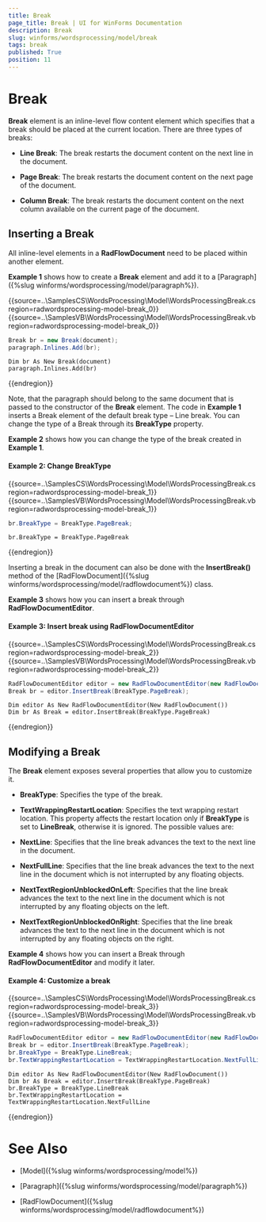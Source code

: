 ```yaml
---
title: Break
page_title: Break | UI for WinForms Documentation
description: Break
slug: winforms/wordsprocessing/model/break
tags: break
published: True
position: 11
---
```


# Break

__Break__ element is an inline-level flow content element which specifies that a break should be placed at the current location. There are three types of breaks:
      

* __Line Break__: The break restarts the document content on the next line in the document.
          

* __Page Break__: The break restarts the document content on the next page of the document.
          

* __Column Break__: The break restarts the document content on the next column available on the current page of the document.
          

## Inserting a Break

All inline-level elements in a __RadFlowDocument__ need to be placed within another element.
        

__Example 1__ shows how to create a __Break__ element and add it to a [Paragraph]({%slug winforms/wordsprocessing/model/paragraph%}).


{{source=..\SamplesCS\WordsProcessing\Model\WordsProcessingBreak.cs region=radwordsprocessing-model-break_0}} 
{{source=..\SamplesVB\WordsProcessing\Model\WordsProcessingBreak.vb region=radwordsprocessing-model-break_0}} 

````C#
Break br = new Break(document);
paragraph.Inlines.Add(br);

````
````VB.NET
Dim br As New Break(document)
paragraph.Inlines.Add(br)

````

{{endregion}} 

Note, that the paragraph should belong to the same document that is passed to the constructor of the __Break__ element. The code in __Example 1__ inserts a Break element of the default break type – Line break. You can change the type of a Break through its __BreakType__ property.
        

__Example 2__ shows how you can change the type of the break created in __Example 1__.
    
#### Example 2: Change BreakType

{{source=..\SamplesCS\WordsProcessing\Model\WordsProcessingBreak.cs region=radwordsprocessing-model-break_1}} 
{{source=..\SamplesVB\WordsProcessing\Model\WordsProcessingBreak.vb region=radwordsprocessing-model-break_1}} 

````C#
br.BreakType = BreakType.PageBreak;

````
````VB.NET
br.BreakType = BreakType.PageBreak

````

{{endregion}} 

Inserting a break in the document can also be done with the __InsertBreak()__ method of the [RadFlowDocument]({%slug winforms/wordsprocessing/model/radflowdocument%}) class.


__Example 3__ shows how you can insert a break through __RadFlowDocumentEditor__.

#### Example 3: Insert break using RadFlowDocumentEditor

{{source=..\SamplesCS\WordsProcessing\Model\WordsProcessingBreak.cs region=radwordsprocessing-model-break_2}} 
{{source=..\SamplesVB\WordsProcessing\Model\WordsProcessingBreak.vb region=radwordsprocessing-model-break_2}} 

````C#
RadFlowDocumentEditor editor = new RadFlowDocumentEditor(new RadFlowDocument());
Break br = editor.InsertBreak(BreakType.PageBreak);

````
````VB.NET
Dim editor As New RadFlowDocumentEditor(New RadFlowDocument())
Dim br As Break = editor.InsertBreak(BreakType.PageBreak)

````

{{endregion}} 

## Modifying a Break

The __Break__ element exposes several properties that allow you to customize it.
        

* __BreakType__: Specifies the type of the break.
            

* __TextWrappingRestartLocation__: Specifies the text wrapping restart location. This property affects the restart location only if __BreakType__ is set to __LineBreak__, otherwise it is ignored. The possible values are:
            

* __NextLine__: Specifies that the line break advances the text to the next line in the document.
                

* __NextFullLine__: Specifies that the line break advances the text to the next line in the document which is not interrupted by any floating objects.
                

* __NextTextRegionUnblockedOnLeft__: Specifies that the line break advances the text to the next line in the document which is not interrupted by any floating objects on the left.
                

* __NextTextRegionUnblockedOnRight__: Specifies that the line break advances the text to the next line in the document which is not interrupted by any floating objects on the right.
                

__Example 4__ shows how you can insert a Break through __RadFlowDocumentEditor__ and modify it later.

#### Example 4: Customize a break

{{source=..\SamplesCS\WordsProcessing\Model\WordsProcessingBreak.cs region=radwordsprocessing-model-break_3}} 
{{source=..\SamplesVB\WordsProcessing\Model\WordsProcessingBreak.vb region=radwordsprocessing-model-break_3}} 

````C#
RadFlowDocumentEditor editor = new RadFlowDocumentEditor(new RadFlowDocument());
Break br = editor.InsertBreak(BreakType.PageBreak);
br.BreakType = BreakType.LineBreak;
br.TextWrappingRestartLocation = TextWrappingRestartLocation.NextFullLine;

````
````VB.NET
Dim editor As New RadFlowDocumentEditor(New RadFlowDocument())
Dim br As Break = editor.InsertBreak(BreakType.PageBreak)
br.BreakType = BreakType.LineBreak
br.TextWrappingRestartLocation = TextWrappingRestartLocation.NextFullLine

````

{{endregion}} 

# See Also

 * [Model]({%slug winforms/wordsprocessing/model%})

 * [Paragraph]({%slug winforms/wordsprocessing/model/paragraph%})

 * [RadFlowDocument]({%slug winforms/wordsprocessing/model/radflowdocument%})
